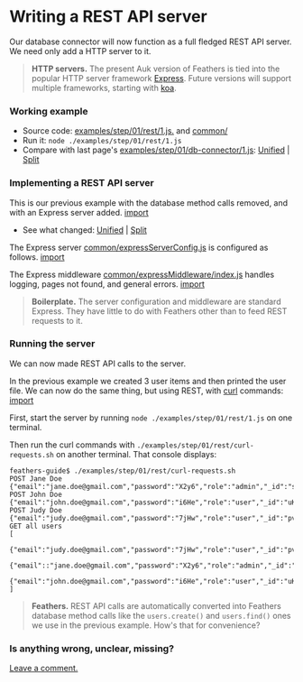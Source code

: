 # Writing a REST API server

Our database connector will now function as a full fledged REST API server.
We need only add a HTTP server to it.

>**HTTP servers.** The present Auk version of Feathers is tied into
the popular HTTP server framework [Express](http://expressjs.com/).
Future versions will support multiple frameworks, starting with
[koa](http://koajs.com/).


### Working example

- Source code: [examples/step/01/rest/1.js.](https://github.com/feathersjs/feathers-guide/blob/master/examples/step/01/rest/1.js)
and
[common/](https://github.com/feathersjs/feathers-guide/blob/master/examples/step/01/common)
- Run it: `node ./examples/step/01/rest/1.js`
- Compare with last page's [examples/step/01/db-connector/1.js](https://github.com/feathersjs/feathers-guide/blob/master/examples/step/01/db-connector/1.js):
[Unified](http://htmlpreview.github.io/?https://github.com/feathersjs/feathers-guide/blob/master/examples/step/_diff/01-rest-1-line.html)
|
[Split](http://htmlpreview.github.io/?https://github.com/feathersjs/feathers-guide/blob/master/examples/step/_diff/01-rest-1-side.html)

### Implementing a REST API server

This is our previous example with the database method calls removed,
and with an Express server added.
[import](../../../examples/step/01/rest/1.js)

- See what changed:
[Unified](http://htmlpreview.github.io/?https://github.com/feathersjs/feathers-guide/blob/master/examples/step/_diff/01-rest-1-line.html)
|
[Split](http://htmlpreview.github.io/?https://github.com/feathersjs/feathers-guide/blob/master/examples/step/_diff/01-rest-1-side.html)

The Express server [common/expressServerConfig.js](https://github.com/feathersjs/feathers-guide/blob/master/examples/step/01/common/expressServerConfig.js)
is configured as follows.
[import](../../../examples/step/01/common/expressServerConfig.js)

The Express middleware [common/expressMiddleware/index.js](https://github.com/feathersjs/feathers-guide/blob/master/examples/step/01/common/expressMiddleware/index.js)
handles logging, pages not found, and general errors.
[import](../../../examples/step/01/common/expressMiddleware/index.js)

> **Boilerplate.** The server configuration and middleware are standard Express.
They have little to do with Feathers other than to feed REST requests to it.

### Running the server

We can now made REST API calls to the server.

In the previous example we created 3 user items and then printed the user file.
We can now do the same thing, but using REST, with
[curl](https://en.wikipedia.org/wiki/CURL) commands:
[import](../../../examples/step/01/rest/curl-requests.sh)

First, start the server by running `node ./examples/step/01/rest/1.js` on one terminal.

Then run the curl commands with `./examples/step/01/rest/curl-requests.sh`
on another terminal.
That console displays:

```text
feathers-guide$ ./examples/step/01/rest/curl-requests.sh
POST Jane Doe
{"email":"jane.doe@gmail.com","password":"X2y6","role":"admin","_id":"sbkXV7LVkMhx1NyY"}
POST John Doe
{"email":"john.doe@gmail.com","password":"i6He","role":"user","_id":"uKhqOp4R4hABw9oO"}
POST Judy Doe
{"email":"judy.doe@gmail.com","password":"7jHw","role":"user","_id":"pvcmh9X2i9VZgqWJ"}
GET all users
[
 {"email":"judy.doe@gmail.com","password":"7jHw","role":"user","_id":"pvcmh9X2i9VZgqWJ"},
 {"email"::"jane.doe@gmail.com","password":"X2y6","role":"admin","_id":"sbkXV7LVkMhx1NyY"},
 {"email":"john.doe@gmail.com","password":"i6He","role":"user","_id":"uKhqOp4R4hABw9oO"}
]
```

> **Feathers.** REST API calls are automatically converted into Feathers database method calls
like the `users.create()` and `users.find()` ones we use in the previous example.
How's that for convenience?
 
### Is anything wrong, unclear, missing?
[Leave a comment.](https://github.com/feathersjs/feathers-guide/issues/new?title=Comment:Step-Basic-Rest-api-server&body=Comment:Step-Basic-Rest-api-server)
